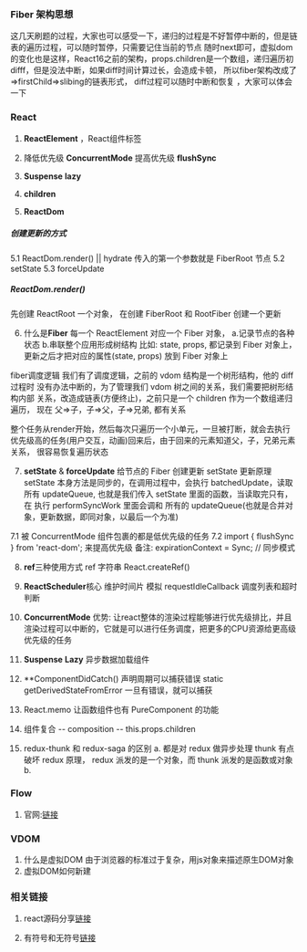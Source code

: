 ### Fiber 架构思想
   这几天刷题的过程，大家也可以感受一下，递归的过程是不好暂停中断的，但是链表的遍历过程，可以随时暂停，只需要记住当前的节点 随时next即可，虚拟dom的变化也是这样，React16之前的架构，props.children是一个数组，递归遍历初difff，但是没法中断，如果diff时间计算过长，会造成卡顿， 所以fiber架构改成了=>firstChild=>slibing的链表形式， diff过程可以随时中断和恢复 ，大家可以体会一下

### React
    
 1. **ReactElement** ，React组件标签

 2. 降低优先级 **ConcurrentMode**
    提高优先级 **flushSync**

 3. **Suspense**
    **lazy**

 4. **children**

 5. **ReactDom**
   ##### 创建更新的方式
   5.1 ReactDom.render() || hydrate 传入的第一个参数就是 FiberRoot 节点
   5.2 setState 
   5.3 forceUpdate


   ##### ReactDom.render()
   先创建 ReactRoot 一个对象，
   在创建 FiberRoot 和 RootFiber
   创建一个更新

 6. 什么是**Fiber**
   每一个 ReactElement 对应一个 Fiber 对象，
      a.记录节点的各种状态
      b.串联整个应用形成树结构
   比如: state, props, 都记录到 Fiber 对象上，
   更新之后才把对应的属性(state, props) 放到 Fiber 对象上

   fiber调度逻辑
   我们有了调度逻辑，之前的 vdom 结构是一个树形结构，他的 diff 过程时
   没有办法中断的，为了管理我们 vdom 树之间的关系，我们需要把树形结构内部
   关系，改造成链表(方便终止)，之前只是一个 children 作为一个数组递归遍历，
   现在 父=>子，子=>父，子=>兄弟, 都有关系
   
   整个任务从render开始，然后每次只遍历一个小单元，一旦被打断，就会去执行
   优先级高的任务(用户交互，动画)回来后，由于回来的元素知道父，子，兄弟元素关系，
   很容易恢复遍历状态

 7. **setState** & **forceUpdate**
 给节点的 Fiber 创建更新
 setState 更新原理
 setState 本身方法是同步的，在调用过程中，会执行 batchedUpdate，读取所有 updateQueue, 也就是我们传入 setState 里面的函数，当读取完只有， 在 执行 performSyncWork 里面会调和 所有的 updateQueue(也就是合并对象，更新数据，即同对象，以最后一个为准)

 7.1 被 ConcurrentMode 组件包裹的都是低优先级的任务
 7.2 import { flushSync } from 'react-dom'; 来提高优先级
     备注: expirationContext = Sync; // 同步模式

 8. **ref**三种使用方式
 ref 字符串
 React.createRef()

 9. **ReactScheduler**核心
 维护时间片
 模拟 requestIdleCallback
 调度列表和超时判断

 10. **ConcurrentMode**
 优势: 让react整体的渲染过程能够进行优先级排比，并且渲染过程可以中断的，它就是可以进行任务调度，把更多的CPU资源给更高级优先级的任务

 11. **Suspense** **Lazy**
 异步数据加载组件

 12. **ComponentDidCatch() 声明周期可以捕获错误
     static getDerivedStateFromError 一旦有错误，就可以捕获

 13. React.memo 让函数组件也有 PureComponent 的功能

 14. 组件复合 -- composition -- this.props.children

 15. redux-thunk 和 redux-saga 的区别
     a. 都是对 redux 做异步处理
        thunk 有点破坏 redux 原理， redux 派发的是一个对象，而 thunk 派发的是函数或对象
     b. 
 

### Flow 
 1. 官网:[链接](https://zhenyong.github.io/flowtype/docs/getting-started.html#_)


### VDOM
 1. 什么是虚拟DOM
 由于浏览器的标准过于复杂，用js对象来描述原生DOM对象
 2. 虚拟DOM如何新建


### 相关链接
1. react源码分享[链接](https://segmentfault.com/a/1190000018891454?utm_source=tag-newest)

2. 有符号和无符号[链接](https://www.w3school.com.cn/js/pro_js_operators_bitwise.asp)